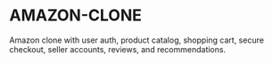 # AMAZON-CLONE
Amazon clone with user auth, product catalog, shopping cart, secure checkout, seller accounts, reviews, and recommendations.
